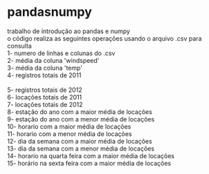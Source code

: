 # pandasnumpy
trabalho de introdução ao pandas e numpy<br>
o código realiza as seguintes operações usando o arquivo .csv para consulta<br>
1- numero de linhas e colunas do .csv<br>
2- média da coluna 'windspeed'<br>
3- média da coluna 'temp'<br>
4- registros totais de 2011<br>  
5- registros totais de 2012<br>
6- locações totais de 2011<br>
7- locações totais de 2012<br>
8- estação do ano com a maior média de locações<br>
9- estação do ano com a menor média de locações<br>
10- horario com a maior média de locações<br>
11- horario com a menor média de locações<br>
12- dia da semana com a maior média de locações<br>
13- dia da semana com a menor média de locações<br>
14- horario na quarta feira com a maior média de locações<br>
15- horário na sexta feira com a maior média de locações<br>
